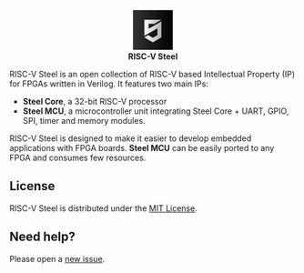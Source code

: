 <p align="center"><img src="docs/source/images/rvsteel_logo.drawio.svg" width="70"/></br><strong>RISC-V Steel</strong></p>

RISC-V Steel is an open collection of RISC-V based Intellectual Property (IP) for FPGAs written in Verilog. It features two main IPs:

- **Steel Core**, a 32-bit RISC-V processor
- **Steel MCU**, a microcontroller unit integrating Steel Core + UART, GPIO, SPI, timer and memory modules.

RISC-V Steel is designed to make it easier to develop embedded applications with FPGA boards. **Steel MCU** can be easily ported to any FPGA and consumes few resources.

## License

RISC-V Steel is distributed under the [MIT License](LICENSE).

## Need help?

Please open a [new issue](https://github.com/riscv-steel/riscv-steel/issues).
